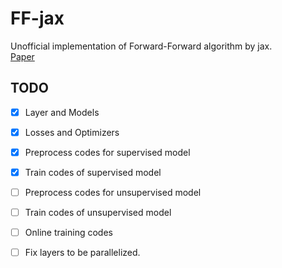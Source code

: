 # FF-jax

Unofficial implementation of Forward-Forward algorithm by jax.  
[Paper](https://arxiv.org/abs/2212.13345)  


## TODO
 - [X] Layer and Models
 - [X] Losses and Optimizers
 - [X] Preprocess codes for supervised model
 - [X] Train codes of supervised model
 - [ ] Preprocess codes for unsupervised model
 - [ ] Train codes of unsupervised model
 - [ ] Online training codes

 - [ ] Fix layers to be parallelized.